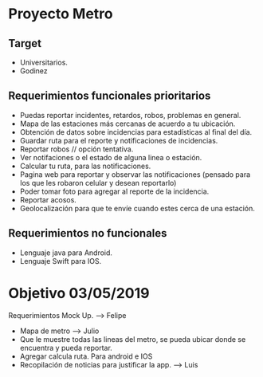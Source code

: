 # Proyecto Metro

## Target
* Universitarios.
* Godinez
## Requerimientos funcionales prioritarios
*  Puedas reportar incidentes, retardos, robos, problemas en general.
*  Mapa de las estaciones más cercanas de acuerdo a tu ubicación.
*  Obtención de datos sobre incidencias para estadísticas al final del día.
*  Guardar ruta para el reporte y notificaciones de incidencias.
*  Reportar robos // opción tentativa.
*  Ver notifaciones o el estado de alguna linea o estación.
*  Calcular tu ruta, para las notificaciones.
*  Pagina web para reportar y observar las notificaciones (pensado para los que les robaron celular y desean reportarlo)
*  Poder tomar foto para agregar al reporte de la incidencia.
*  Reportar acosos.
*  Geolocalización para que te envíe cuando estes cerca de una estación.


## Requerimientos no funcionales
* Lenguaje java para Android.
* Lenguaje Swift para IOS.

# Objetivo 03/05/2019
Requerimientos
Mock Up. --> Felipe
* Mapa de metro --> Julio
* Que le muestre todas las lineas del metro, se pueda ubicar donde se encuentra y pueda reportar.
* Agregar calcula ruta. Para android e IOS
* Recopilación de noticias para justificar la app. --> Luis
